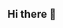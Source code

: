 ## Hi there 👋

<!--
**kuldeepGithub1/kuldeepGithub1** is a ✨ _special_ ✨ repository because its `README.md` (this file) appears on your GitHub profile.

Here are some ideas to get you started:

- 🔭 I’m currently working on studying 
- 🌱 I’m currently learning Wevdevelopment
- 👯 I’m looking to collaborate on ASD academy
- 📫 How to reach me: making website
-->
